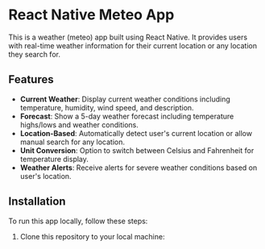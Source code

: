 # React Native Meteo App

This is a weather (meteo) app built using React Native. It provides users with real-time weather information for their current location or any location they search for.

## Features

- **Current Weather**: Display current weather conditions including temperature, humidity, wind speed, and description.
- **Forecast**: Show a 5-day weather forecast including temperature highs/lows and weather conditions.
- **Location-Based**: Automatically detect user's current location or allow manual search for any location.
- **Unit Conversion**: Option to switch between Celsius and Fahrenheit for temperature display.
- **Weather Alerts**: Receive alerts for severe weather conditions based on user's location.

## Installation

To run this app locally, follow these steps:

1. Clone this repository to your local machine:

